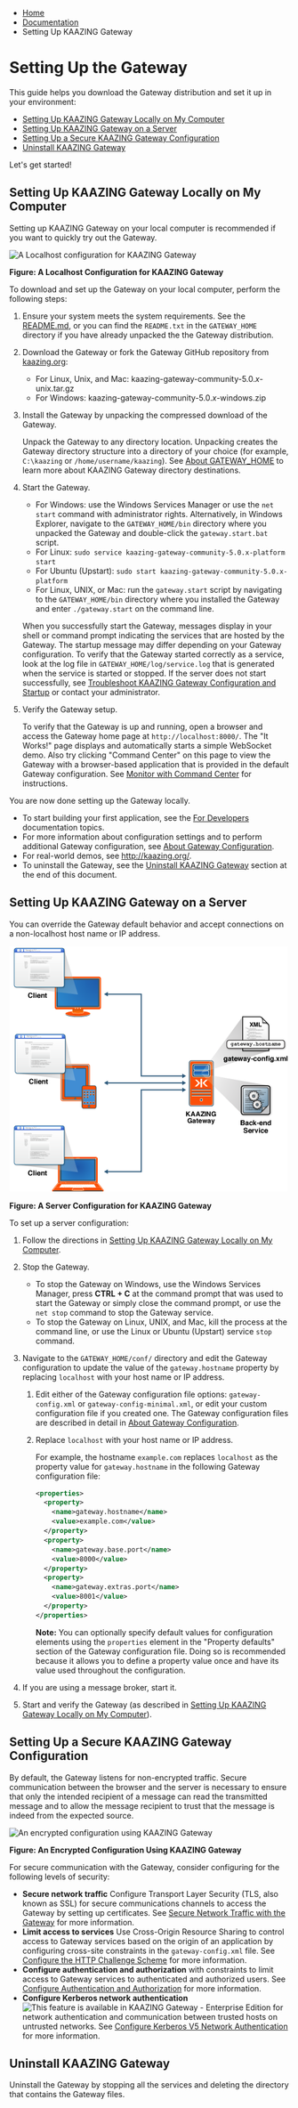 -   [Home](../../index.md)
-   [Documentation](../index.md)
-   Setting Up KAAZING Gateway

Setting Up the Gateway
=========================

This guide helps you download the Gateway distribution and set it up in your environment:

-   [Setting Up KAAZING Gateway Locally on My Computer](#setting-up-kaazing-gateway-locally-on-my-computer)
-   [Setting Up KAAZING Gateway on a Server](#setting-up-kaazing-gateway-on-a-server)
-   [Setting Up a Secure KAAZING Gateway Configuration](#setting-up-a-secure-kaazing-gateway-configuration)
-   [Uninstall KAAZING Gateway](#uninstall-kaazing-gateway)

Let's get started!

Setting Up KAAZING Gateway Locally on My Computer
-----------------------------------------------------------------------------------------------

Setting up KAAZING Gateway on your local computer is recommended if you want to quickly try out the Gateway.

![A Localhost configuration for KAAZING Gateway](../images/figures/ig-figure-cropped-01.png)

**Figure: A Localhost Configuration for KAAZING Gateway**

To download and set up the Gateway on your local computer, perform the following steps:

1.  Ensure your system meets the system requirements. See the [README.md](../README.md), or you can find the `README.txt` in the `GATEWAY_HOME` directory if you have already unpacked the the Gateway distribution.
2.  Download the Gateway or fork the Gateway GitHub repository from [kaazing.org](http://kaazing.org):
    -   For Linux, Unix, and Mac: kaazing-gateway-community-5.0.*x*-unix.tar.gz
    -   For Windows: kaazing-gateway-community-5.0.*x*-windows.zip

3.  Install the Gateway by unpacking the compressed download of the Gateway.

    Unpack the Gateway to any directory location. Unpacking creates the Gateway directory structure into a directory of your choice (for example, `C:\kaazing` or `/home/username/kaazing`). See [About GATEWAY\_HOME](../about/about.md#about-gateway_home) to learn more about KAAZING Gateway directory destinations.

4.  Start the Gateway.

    -   For Windows: use the Windows Services Manager or use the `net start` command with administrator rights. Alternatively, in Windows Explorer, navigate to the `GATEWAY_HOME/bin` directory where you unpacked the Gateway and double-click the `gateway.start.bat` script.
    -   For Linux: `sudo service kaazing-gateway-community-5.0.x-platform start`
    -   For Ubuntu (Upstart): `sudo start kaazing-gateway-community-5.0.x-platform`
    -   For Linux, UNIX, or Mac: run the `gateway.start` script by navigating to the `GATEWAY_HOME/bin` directory where you installed the Gateway and enter `./gateway.start` on the command line.

    When you successfully start the Gateway, messages display in your shell or command prompt indicating the services that are hosted by the Gateway. The startup message may differ depending on your Gateway configuration. To verify that the Gateway started correctly as a service, look at the log file in `GATEWAY_HOME/log/service.log` that is generated when the service is started or stopped. If the server does not start successfully, see [Troubleshoot KAAZING Gateway Configuration and Startup](../troubleshooting/p_troubleshoot_gateway_configuration.md) or contact your administrator.

5.  Verify the Gateway setup.

    To verify that the Gateway is up and running, open a browser and access the Gateway home page at `http://localhost:8000/`. The "It Works!" page displays and automatically starts a simple WebSocket demo. Also try clicking "Command Center" on this page to view the Gateway with a browser-based application that is provided in the default Gateway configuration. See [Monitor with Command Center](../management/p_monitor_cc.md) for instructions.

You are now done setting up the Gateway locally.

-   To start building your first application, see the [For Developers](../index.md#dev_topics) documentation topics.
-   For more information about configuration settings and to perform additional Gateway configuration, see [About Gateway Configuration](../admin-reference/c_configure_gateway_concepts.md).
-   For real-world demos, see <http://kaazing.org/>.
-   To uninstall the Gateway, see the [Uninstall KAAZING Gateway](#uninstall-kaazing-gateway) section at the end of this document.

Setting Up KAAZING Gateway on a Server
----------------------------------------------------------------------------------

You can override the Gateway default behavior and accept connections on a non-localhost host name or IP address.

![This graphic shows a server configuration for KAAZING Gateway](../images/figures/ig-figure-cropped-02.png)

**Figure: A Server Configuration for KAAZING Gateway**

To set up a server configuration:

1.  Follow the directions in [Setting Up KAAZING Gateway Locally on My Computer](#setting-up-kaazing-gateway-locally-on-my-computer).
2.  Stop the Gateway.
    -   To stop the Gateway on Windows, use the Windows Services Manager, press **CTRL + C** at the command prompt that was used to start the Gateway or simply close the command prompt, or use the `net stop` command to stop the Gateway service.
    -   To stop the Gateway on Linux, UNIX, and Mac, kill the process at the command line, or use the Linux or Ubuntu (Upstart) service `stop` command.

3.  Navigate to the `GATEWAY_HOME/conf/` directory and edit the Gateway configuration to update the value of the `gateway.hostname` property by replacing `localhost` with your host name or IP address.
    1.  Edit either of the Gateway configuration file options: `gateway-config.xml` or `gateway-config-minimal.xml`, or edit your custom configuration file if you created one. The Gateway configuration files are described in detail in [About Gateway Configuration](../admin-reference/c_configure_gateway_concepts.md).
    2.  Replace `localhost` with your host name or IP address.

        For example, the hostname `example.com` replaces `localhost` as the property value for `gateway.hostname` in the following Gateway configuration file:

        ``` xml
        <properties>
          <property>
            <name>gateway.hostname</name>
            <value>example.com</value>
          </property>
          <property>
            <name>gateway.base.port</name>
            <value>8000</value>
          </property>
          <property>
            <name>gateway.extras.port</name>
            <value>8001</value>
          </property>
        </properties>
        ```

        **Note:** You can optionally specify default values for configuration elements using the `properties` element in the "Property defaults" section of the Gateway configuration file. Doing so is recommended because it allows you to define a property value once and have its value used throughout the configuration.

4.  If you are using a message broker, start it.
5.  Start and verify the Gateway (as described in [Setting Up KAAZING Gateway Locally on My Computer](#setting-up-kaazing-gateway-locally-on-my-computer)).

Setting Up a Secure KAAZING Gateway Configuration
--------------------------------------------------------------------------------------------

By default, the Gateway listens for non-encrypted traffic. Secure communication between the browser and the server is necessary to ensure that only the intended recipient of a message can read the transmitted message and to allow the message recipient to trust that the message is indeed from the expected source.

![An encrypted configuration using KAAZING Gateway](../images/figures/ig-figure-cropped-05.png)

**Figure: An Encrypted Configuration Using KAAZING Gateway**

For secure communication with the Gateway, consider configuring for the following levels of security:

-   **Secure network traffic** Configure Transport Layer Security (TLS, also known as SSL) for secure communications channels to access the Gateway by setting up certificates. See [Secure Network Traffic with the Gateway](../security/o_tls.md) for more information.
-   **Limit access to services** Use Cross-Origin Resource Sharing to control access to Gateway services based on the origin of an application by configuring cross-site constraints in the `gateway-config.xml` file. See [Configure the HTTP Challenge Scheme](../security/p_authentication_config_http_challenge_scheme.md) for more information.
-   **Configure authentication and authorization** with constraints to limit access to Gateway services to authenticated and authorized users. See [Configure Authentication and Authorization](../security/o_auth_configure.md) for more information.
-   **Configure Kerberos network authentication** ![This feature is available in KAAZING Gateway - Enterprise Edition](../images/enterprise-feature.png) for network authentication and communication between trusted hosts on untrusted networks. See [Configure Kerberos V5 Network Authentication](../security/o_auth_configure.md) for more information.

Uninstall KAAZING Gateway
-------------------------------------------------------

Uninstall the Gateway by stopping all the services and deleting the directory that contains the Gateway files.
